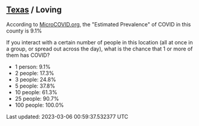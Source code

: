 
## [Texas](/united-states/texas) / Loving

According to [MicroCOVID.org](http://microcovid.org),
the "Estimated Prevalence" of COVID in this county is 9.1%

If you interact with a certain number of people in this location
(all at once in a group, or spread out across the day), what is the chance that
1 or more of them has COVID?

- 1 person: 9.1%
- 2 people: 17.3%
- 3 people: 24.8%
- 5 people: 37.8%
- 10 people: 61.3%
- 25 people: 90.7%
- 100 people: 100.0%

Last updated: 2023-03-06 00:59:37.532377 UTC
